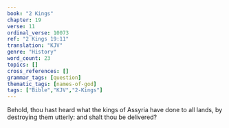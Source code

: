 ```yaml
---
book: "2 Kings"
chapter: 19
verse: 11
ordinal_verse: 10073
ref: "2 Kings 19:11"
translation: "KJV"
genre: "History"
word_count: 23
topics: []
cross_references: []
grammar_tags: [question]
thematic_tags: [names-of-god]
tags: ["Bible","KJV","2-Kings"]
---
```

Behold, thou hast heard what the kings of Assyria have done to all lands, by destroying them utterly: and shalt thou be delivered?

